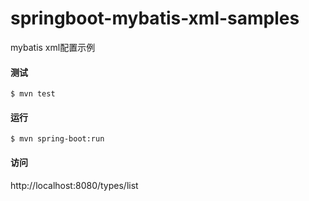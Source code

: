 # springboot-mybatis-xml-samples

mybatis xml配置示例

#### 测试

`$ mvn test`

#### 运行

`$ mvn spring-boot:run`


#### 访问

http://localhost:8080/types/list
